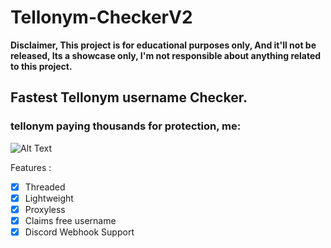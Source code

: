 # Tellonym-CheckerV2
**Disclaimer, This project is for educational purposes only, And it'll not be released, Its a showcase only, I'm not responsible about anything related to this project.**

## Fastest Tellonym username Checker.
### tellonym paying thousands for protection, me:
![Alt Text](https://cdn.discordapp.com/attachments/929867910971785216/1155610917023776848/ezgif.com-video-to-gif.gif)

Features :
- [x] Threaded
- [x] Lightweight
- [x] Proxyless
- [x] Claims free username
- [x] Discord Webhook Support

